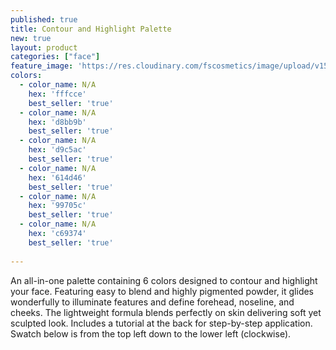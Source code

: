 ```yaml
---
published: true
title: Contour and Highlight Palette
new: true
layout: product
categories: ["face"]
feature_image: 'https://res.cloudinary.com/fscosmetics/image/upload/v1547717398/fs-contour.jpg'
colors:
  - color_name: N/A
    hex: 'fffcce'
    best_seller: 'true'
  - color_name: N/A
    hex: 'd8bb9b'
    best_seller: 'true'
  - color_name: N/A
    hex: 'd9c5ac'
    best_seller: 'true'
  - color_name: N/A
    hex: '614d46'
    best_seller: 'true'
  - color_name: N/A
    hex: '99705c'
    best_seller: 'true'
  - color_name: N/A
    hex: 'c69374'
    best_seller: 'true'
  
---
```

An all-in-one palette containing 6 colors designed to contour and highlight your face. Featuring easy to blend and highly pigmented powder, it glides wonderfully to illuminate features and define forehead, noseline, and cheeks. The lightweight formula blends perfectly on skin delivering soft yet sculpted look. Includes a tutorial at the back for step-by-step application. Swatch below is from the top left down to the lower left (clockwise).
